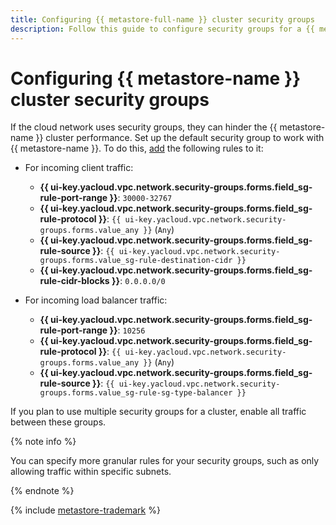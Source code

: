```yaml
---
title: Configuring {{ metastore-full-name }} cluster security groups
description: Follow this guide to configure security groups for a {{ metastore-name }} cluster.
---
```


# Configuring {{ metastore-name }} cluster security groups

If the cloud network uses security groups, they can hinder the {{ metastore-name }} cluster performance. Set up the default security group to work with {{ metastore-name }}. To do this, [add](../../../vpc/operations/security-group-add-rule.md) the following rules to it:

* For incoming client traffic:

    * **{{ ui-key.yacloud.vpc.network.security-groups.forms.field_sg-rule-port-range }}**: `30000-32767`
    * **{{ ui-key.yacloud.vpc.network.security-groups.forms.field_sg-rule-protocol }}**: `{{ ui-key.yacloud.vpc.network.security-groups.forms.value_any }}` (`Any`)
    * **{{ ui-key.yacloud.vpc.network.security-groups.forms.field_sg-rule-source }}**: `{{ ui-key.yacloud.vpc.network.security-groups.forms.value_sg-rule-destination-cidr }}`
    * **{{ ui-key.yacloud.vpc.network.security-groups.forms.field_sg-rule-cidr-blocks }}**: `0.0.0.0/0`

* For incoming load balancer traffic:

    * **{{ ui-key.yacloud.vpc.network.security-groups.forms.field_sg-rule-port-range }}**: `10256`
    * **{{ ui-key.yacloud.vpc.network.security-groups.forms.field_sg-rule-protocol }}**: `{{ ui-key.yacloud.vpc.network.security-groups.forms.value_any }}` (`Any`)
    * **{{ ui-key.yacloud.vpc.network.security-groups.forms.field_sg-rule-source }}**: `{{ ui-key.yacloud.vpc.network.security-groups.forms.value_sg-rule-sg-type-balancer }}`

If you plan to use multiple security groups for a cluster, enable all traffic between these groups.

{% note info %}

You can specify more granular rules for your security groups, such as only allowing traffic within specific subnets.

{% endnote %}

{% include [metastore-trademark](../../../_includes/metadata-hub/metastore-trademark.md) %}
